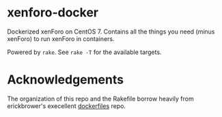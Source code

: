 # xenforo-docker

Dockerized xenForo on CentOS 7. Contains all the things you need (minus xenForo) to run xenForo in containers.

Powered by `rake`. See `rake -T` for the available targets.

# Acknowledgements

The organization of this repo and the Rakefile borrow heavily from erickbrower's execellent [dockerfiles](https://github.com/erickbrower/dockerfiles) repo.
